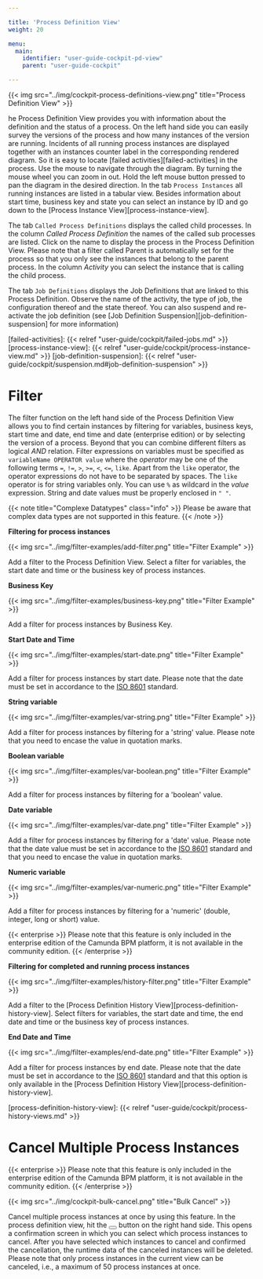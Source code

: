 ```yaml
---

title: 'Process Definition View'
weight: 20

menu:
  main:
    identifier: "user-guide-cockpit-pd-view"
    parent: "user-guide-cockpit"

---
```


{{< img src="../img/cockpit-process-definitions-view.png" title="Process Definition View" >}}

he Process Definition View provides you with information about the definition and the status of a process. On the left hand side you can easily survey the versions of the process and how many instances of the version are running. Incidents of all running process instances are displayed together with an instances counter label in the corresponding rendered diagram. So it is easy to locate [failed activities][failed-activities] in the process. Use the mouse to navigate through the diagram. By turning the mouse wheel you can zoom in out. Hold the left mouse button pressed to pan the diagram in the desired direction.
In the tab `Process Instances` all running instances are listed in a tabular view. Besides information about start time, business key and state you can select an instance by ID and go down to the [Process Instance View][process-instance-view].

The tab `Called Process Definitions` displays the called child processes. In the column *Called Process Definition* the names of the called sub processes are listed. Click on the name to display the process in the Process Definition View. Please note that a filter called Parent is automatically set for the process so that you only see the instances that belong to the parent process. In the column *Activity* you can select the instance that is calling the child process.

The tab `Job Definitions` displays the Job Definitions that are linked to this Process Definition. Observe the name of the activity, the type of job, the configuration thereof and the state thereof. You can also suspend and re-activate the job definition (see [Job Definition Suspension][job-definition-suspension] for more information)


[failed-activities]: {{< relref "user-guide/cockpit/failed-jobs.md" >}}
[process-instance-view]: {{< relref "user-guide/cockpit/process-instance-view.md" >}}
[job-definition-suspension]: {{< relref "user-guide/cockpit/suspension.md#job-definition-suspension" >}}


# Filter

The filter function on the left hand side of the Process Definition View allows you to find certain instances by filtering for variables, business keys, start time and date, end time and date (enterprise edition) or by selecting the version of a process. Beyond that you can combine different filters as logical *AND* relation. Filter expressions on variables must be specified as `variableName OPERATOR value` where the *operator* may be one of the following terms `=`, `!=`, `>`, `>=`, `<`, `<=`, `like`. Apart from the `like` operator, the operator expressions do not have to be separated by spaces.
The `like` operator is for string variables only. You can use `%` as wildcard in the *value* expression. String and date values must be properly enclosed in `" "`.

{{< note title="Complexe Datatypes" class="info" >}}
  Please be aware that complex data types are not supported in this feature.
{{< /note >}}


**Filtering for process instances**

{{< img src="../img/filter-examples/add-filter.png" title="Filter Example" >}}

Add a filter to the Process Definition View. Select a filter for variables, the start date and time or the business key of process instances.


**Business Key**

{{< img src="../img/filter-examples/business-key.png" title="Filter Example" >}}

Add a filter for process instances by Business Key.


**Start Date and Time**

{{< img src="../img/filter-examples/start-date.png" title="Filter Example" >}}

Add a filter for process instances by start date. Please note that the date must be set in accordance to the [ISO 8601](http://en.wikipedia.org/wiki/ISO_8601) standard.


**String variable**

{{< img src="../img/filter-examples/var-string.png" title="Filter Example" >}}

Add a filter for process instances by filtering for a 'string' value. Please note that you need to encase the value in quotation marks.


**Boolean variable**

{{< img src="../img/filter-examples/var-boolean.png" title="Filter Example" >}}

Add a filter for process instances by filtering for a 'boolean' value.


**Date variable**

{{< img src="../img/filter-examples/var-date.png" title="Filter Example" >}}

Add a filter for process instances by filtering for a 'date' value. Please note that the date value must be set in accordance to the [ISO 8601](http://en.wikipedia.org/wiki/ISO_8601) standard and that you need to encase the value in quotation marks.


**Numeric variable**

{{< img src="../img/filter-examples/var-numeric.png" title="Filter Example" >}}

Add a filter for process instances by filtering for a 'numeric' (double, integer, long or short) value.


{{< enterprise >}}
Please note that this feature is only included in the enterprise edition of the Camunda BPM platform, it is not available in the community edition.
{{< /enterprise >}}

**Filtering for completed and running process instances**

{{< img src="../img/filter-examples/history-filter.png" title="Filter Example" >}}

Add a filter to the [Process Definition History View][process-definition-history-view]. Select filters for variables, the start date and time, the end date and time or the business key of process instances.


**End Date and Time**

{{< img src="../img/filter-examples/end-date.png" title="Filter Example" >}}

Add a filter for process instances by end date. Please note that the date must be set in accordance to the [ISO 8601](http://en.wikipedia.org/wiki/ISO_8601) standard and that this option is only available in the [Process Definition History View][process-definition-history-view].


[process-definition-history-view]: {{< relref "user-guide/cockpit/process-history-views.md" >}}


# Cancel Multiple Process Instances

{{< enterprise >}}
Please note that this feature is only included in the enterprise edition of the Camunda BPM platform, it is not available in the community edition.
{{< /enterprise >}}

{{< img src="../img/cockpit-bulk-cancel.png" title="Bulk Cancel" >}}

Cancel multiple process instances at once by using this feature. In the process definition view, hit the  <button class="btn btn-xs dropdown-toggle"><i class="glyphicon glyphicon-remove-circle"></i> </button> button on the right hand side. This opens a confirmation screen in which you can select which process instances to cancel. After you have selected which instances to cancel and confirmed the cancellation, the runtime data of the canceled instances will be deleted. Please note that only process instances in the current view can be canceled, i.e., a maximum of 50 process instances at once.

